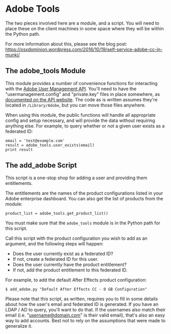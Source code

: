 # Adobe Tools

The two pieces involved here are a module, and a script. You will need to place these on the client machines in some space where they will be within the Python path. 

For more information about this, please see the blog post:  
https://osxdominion.wordpress.com/2016/10/19/self-service-adobe-cc-in-munki/

## The adobe_tools Module

This module provides a number of convenience functions for interacting with the [Adobe User Management API](https://www.adobe.io/products/usermanagement/docs/gettingstarted). You'll need to have the "usermanagement.config" and "private.key" files in place somewhere, as [documented on the API website](https://www.adobe.io/products/usermanagement/docs/samples#setup). The code as is written assumes they're located in `/Library/Adobe`, but you can move those files anywhere.

When using this module, the public functions will handle all appropriate config and setup necessary, and will provide the data without requiring anything else.  For example, to query whether or not a given user exists as a federated ID:
```
email = 'test@example.com'
result = adobe_tools.user_exists(email)
print result
```

## The add_adobe Script

This script is a one-stop shop for adding a user and providing them entitlements.

The entitlements are the names of the product configurations listed in your Adobe enterprise dashboard. You can also get the list of products from the module:
```
product_list = adobe_tools.get_product_list()
```

You must make sure that the `adobe_tools` module is in the Python path for this script.

Call this script with the product configuration you wish to add as an argument, and the following steps will happen:

* Does the user currently exist as a federated ID?
* If not, create a federated ID for this user.
* Does the user currently have the product entitlement?
* If not, add the product entitlement to this federated ID.

For example, to add the default After Effects product configuration:
```
$ add_adobe.py "Default After Effects CC - 0 GB Configuration"
```

Please note that this script, as written, requires you to fill in some details about how the user's email and federated ID is generated. If you have an LDAP / AD to query, you'll want to do that. If the usernames also match their email (i.e. "username@domain.com" is their valid email), that's also an easy way to add accounts. Best not to rely on the assumptions that were made to generalize it.
